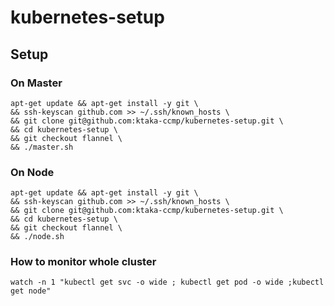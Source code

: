 # kubernetes-setup

## Setup

### On Master

```
apt-get update && apt-get install -y git \
&& ssh-keyscan github.com >> ~/.ssh/known_hosts \
&& git clone git@github.com:ktaka-ccmp/kubernetes-setup.git \
&& cd kubernetes-setup \
&& git checkout flannel \
&& ./master.sh
```

### On Node

```
apt-get update && apt-get install -y git \
&& ssh-keyscan github.com >> ~/.ssh/known_hosts \
&& git clone git@github.com:ktaka-ccmp/kubernetes-setup.git \
&& cd kubernetes-setup \
&& git checkout flannel \
&& ./node.sh
```

### How to monitor whole cluster

```
watch -n 1 "kubectl get svc -o wide ; kubectl get pod -o wide ;kubectl get node"
```


